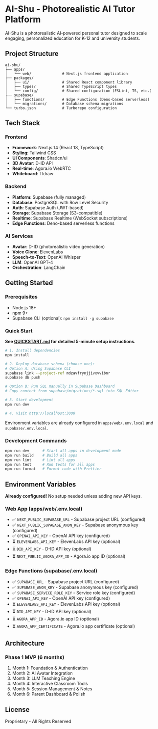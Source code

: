 # AI-Shu - Photorealistic AI Tutor Platform

AI-Shu is a photorealistic AI-powered personal tutor designed to scale engaging, personalized education for K-12 and university students.

## Project Structure

```
ai-shu/
├── apps/
│   └── web/              # Next.js frontend application
├── packages/
│   ├── ui/               # Shared React component library
│   ├── types/            # Shared TypeScript types
│   └── config/           # Shared configuration (ESLint, TS, etc.)
├── supabase/
│   ├── functions/        # Edge Functions (Deno-based serverless)
│   └── migrations/       # Database schema migrations
└── turbo.json            # Turborepo configuration
```

## Tech Stack

### Frontend
- **Framework**: Next.js 14 (React 18, TypeScript)
- **Styling**: Tailwind CSS
- **UI Components**: Shadcn/ui
- **3D Avatar**: D-ID API
- **Real-time**: Agora.io WebRTC
- **Whiteboard**: Tldraw

### Backend
- **Platform**: Supabase (fully managed)
- **Database**: PostgreSQL with Row Level Security
- **Auth**: Supabase Auth (JWT-based)
- **Storage**: Supabase Storage (S3-compatible)
- **Realtime**: Supabase Realtime (WebSocket subscriptions)
- **Edge Functions**: Deno-based serverless functions

### AI Services
- **Avatar**: D-ID (photorealistic video generation)
- **Voice Clone**: ElevenLabs
- **Speech-to-Text**: OpenAI Whisper
- **LLM**: OpenAI GPT-4
- **Orchestration**: LangChain

## Getting Started

### Prerequisites
- Node.js 18+
- npm 9+
- Supabase CLI (optional): `npm install -g supabase`

### Quick Start

**See [QUICKSTART.md](./QUICKSTART.md) for detailed 5-minute setup instructions.**

```bash
# 1. Install dependencies
npm install

# 2. Deploy database schema (choose one):
# Option A: Using Supabase CLI
supabase link --project-ref mdzavfrynjjivxvvibnr
supabase db push

# Option B: Run SQL manually in Supabase Dashboard
# Copy content from supabase/migrations/*.sql into SQL Editor

# 3. Start development
npm run dev

# 4. Visit http://localhost:3000
```

Environment variables are already configured in `apps/web/.env.local` and `supabase/.env.local`.

### Development Commands

```bash
npm run dev      # Start all apps in development mode
npm run build    # Build all apps
npm run lint     # Lint all apps
npm run test     # Run tests for all apps
npm run format   # Format code with Prettier
```

## Environment Variables

**Already configured!** No setup needed unless adding new API keys.

### Web App (apps/web/.env.local)
- ✅ `NEXT_PUBLIC_SUPABASE_URL` - Supabase project URL (configured)
- ✅ `NEXT_PUBLIC_SUPABASE_ANON_KEY` - Supabase anonymous key (configured)
- ✅ `OPENAI_API_KEY` - OpenAI API key (configured)
- ⏳ `ELEVENLABS_API_KEY` - ElevenLabs API key (optional)
- ⏳ `DID_API_KEY` - D-ID API key (optional)
- ⏳ `NEXT_PUBLIC_AGORA_APP_ID` - Agora.io app ID (optional)

### Edge Functions (supabase/.env.local)
- ✅ `SUPABASE_URL` - Supabase project URL (configured)
- ✅ `SUPABASE_ANON_KEY` - Supabase anonymous key (configured)
- ✅ `SUPABASE_SERVICE_ROLE_KEY` - Service role key (configured)
- ✅ `OPENAI_API_KEY` - OpenAI API key (configured)
- ⏳ `ELEVENLABS_API_KEY` - ElevenLabs API key (optional)
- ⏳ `DID_API_KEY` - D-ID API key (optional)
- ⏳ `AGORA_APP_ID` - Agora.io app ID (optional)
- ⏳ `AGORA_APP_CERTIFICATE` - Agora.io app certificate (optional)

## Architecture

### Phase 1 MVP (6 months)
1. Month 1: Foundation & Authentication
2. Month 2: AI Avatar Integration
3. Month 3: LLM Teaching Engine
4. Month 4: Interactive Classroom Tools
5. Month 5: Session Management & Notes
6. Month 6: Parent Dashboard & Polish

## License

Proprietary - All Rights Reserved
